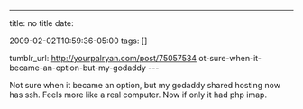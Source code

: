 ---
title: no title
date:

 2009-02-02T10:59:36-05:00 
tags:  []

tumblr_url:
http://yourpalryan.com/post/75057534
ot-sure-when-it-became-an-option-but-my-godaddy
\-\--

Not sure when it became an option, but my godaddy shared hosting now has
ssh. Feels more like a real computer. Now if only it had php imap.
